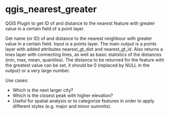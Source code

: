 # qgis_nearest_greater
QGIS Plugin to get ID of and distance to the nearest feature with greater value in a certain field of a point layer.

Get name (or ID) of and distance to the nearest neighbour with greater value in a certain field. Input is a points layer. 
The main output is a points layer with added attributes nearest_gt_dist and nearest_gt_id.
Also returns a lines layer with connecting lines, as well as basic statistics of the distances (min, max, mean, quantiles). 
The distance to be returned for the feature with the greatest value can be set, 
it should be 0 (replaced by NULL in the output) or a very large number.

Use cases: 
- Which is the next larger city? 
- Which is the closest peak with higher elevation? 
- Useful for spatial analysis or to categorize features in order to apply different styles (e.g. major and minor summits). 

